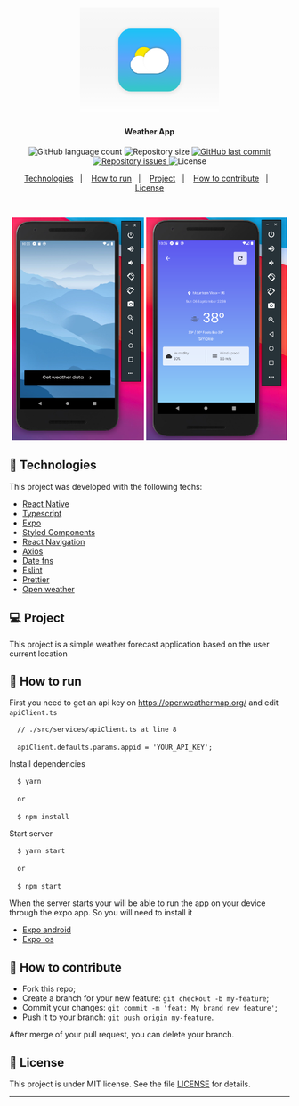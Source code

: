 <h1 align="center">
    <img alt="WeatherApp" title="#WeatherApp" src=".github/icon.png" width="250px" />
</h1>

<h4 align="center">
  Weather App
</h4>
<p align="center">
  <img alt="GitHub language count" src="https://img.shields.io/github/languages/count/gagigante/weather-app">

  <img alt="Repository size" src="https://img.shields.io/github/repo-size/gagigante/weather-app">

  <a href="https://github.com/gagigante/weather-app/commits/master">
    <img alt="GitHub last commit" src="https://img.shields.io/github/last-commit/gagigante/weather-app">
  </a>

  <a href="https://github.com/gagigante/weather-app/issues">
    <img alt="Repository issues" src="https://img.shields.io/github/issues/gagigante/weather-app">
  </a>

  <img alt="License" src="https://img.shields.io/badge/license-MIT-brightgreen">

<p align="center">
  <a href="#rocket-technologies">Technologies</a>&nbsp;&nbsp;&nbsp;|&nbsp;&nbsp;&nbsp;
  <a href="#runner-how-to-run">How to run</a>&nbsp;&nbsp;&nbsp;|&nbsp;&nbsp;&nbsp;
  <a href="#-project">Project</a>&nbsp;&nbsp;&nbsp;|&nbsp;&nbsp;&nbsp;
  <a href="#-how-to-contribute">How to contribute</a>&nbsp;&nbsp;&nbsp;|&nbsp;&nbsp;&nbsp;
  <a href="#memo-license">License</a>
</p>

<br>

<p align="center">
  <img alt="Frontend" src=".github/landing.png" height="400px">

  <img alt="Frontend" src=".github/main.png" height="400px">
</p>

## :rocket: Technologies

This project was developed with the following techs:

- [React Native](https://reactnative.dev/)
- [Typescript](https://www.typescriptlang.org/)
- [Expo](https://expo.io/)
- [Styled Components](https://styled-components.com/)
- [React Navigation](https://reactnavigation.org/)
- [Axios](https://www.npmjs.com/package/axios)
- [Date fns](https://date-fns.org/)
- [Eslint](https://eslint.org/)
- [Prettier](https://prettier.io/)
- [Open weather](https://openweathermap.org/)

## 💻 Project

This project is a simple weather forecast application based on the user current location

## :runner: How to run

First you need to get an api key on https://openweathermap.org/ and edit `apiClient.ts`
```
  // ./src/services/apiClient.ts at line 8

  apiClient.defaults.params.appid = 'YOUR_API_KEY';
```

Install dependencies
```
  $ yarn

  or

  $ npm install
```

Start server
```
  $ yarn start

  or

  $ npm start
```

When the server starts your will be able to run the app on your device through the expo app. So you will need to install it

- [Expo android](https://play.google.com/store/apps/details?id=host.exp.exponent&hl=pt_BR)
- [Expo ios](https://apps.apple.com/br/app/expo-client/id982107779)

## 🤔 How to contribute

- Fork this repo;
- Create a branch for your new feature: `git checkout -b my-feature`;
- Commit your changes: `git commit -m 'feat: My brand new feature'`;
- Push it to your branch: `git push origin my-feature`.

After merge of your pull request, you can delete your branch.

## :memo: License

This project is under MIT license. See the file [LICENSE](LICENSE) for details.

---
